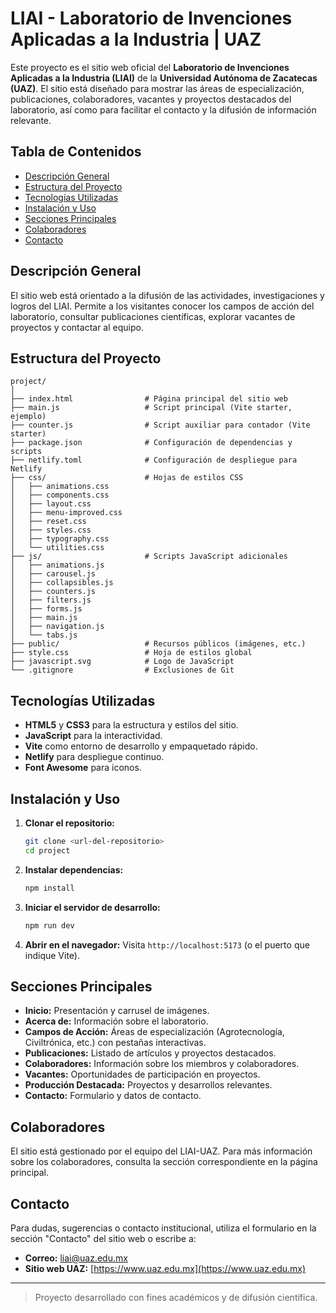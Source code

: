 # LIAI - Laboratorio de Invenciones Aplicadas a la Industria | UAZ

Este proyecto es el sitio web oficial del **Laboratorio de Invenciones Aplicadas a la Industria (LIAI)** de la **Universidad Autónoma de Zacatecas (UAZ)**. El sitio está diseñado para mostrar las áreas de especialización, publicaciones, colaboradores, vacantes y proyectos destacados del laboratorio, así como para facilitar el contacto y la difusión de información relevante.

## Tabla de Contenidos
- [Descripción General](#descripción-general)
- [Estructura del Proyecto](#estructura-del-proyecto)
- [Tecnologías Utilizadas](#tecnologías-utilizadas)
- [Instalación y Uso](#instalación-y-uso)
- [Secciones Principales](#secciones-principales)
- [Colaboradores](#colaboradores)
- [Contacto](#contacto)

## Descripción General
El sitio web está orientado a la difusión de las actividades, investigaciones y logros del LIAI. Permite a los visitantes conocer los campos de acción del laboratorio, consultar publicaciones científicas, explorar vacantes de proyectos y contactar al equipo.

## Estructura del Proyecto
```
project/
│
├── index.html                # Página principal del sitio web
├── main.js                   # Script principal (Vite starter, ejemplo)
├── counter.js                # Script auxiliar para contador (Vite starter)
├── package.json              # Configuración de dependencias y scripts
├── netlify.toml              # Configuración de despliegue para Netlify
├── css/                      # Hojas de estilos CSS
│   ├── animations.css
│   ├── components.css
│   ├── layout.css
│   ├── menu-improved.css
│   ├── reset.css
│   ├── styles.css
│   ├── typography.css
│   └── utilities.css
├── js/                       # Scripts JavaScript adicionales
│   ├── animations.js
│   ├── carousel.js
│   ├── collapsibles.js
│   ├── counters.js
│   ├── filters.js
│   ├── forms.js
│   ├── main.js
│   ├── navigation.js
│   └── tabs.js
├── public/                   # Recursos públicos (imágenes, etc.)
├── style.css                 # Hoja de estilos global
├── javascript.svg            # Logo de JavaScript
└── .gitignore                # Exclusiones de Git
```

## Tecnologías Utilizadas
- **HTML5** y **CSS3** para la estructura y estilos del sitio.
- **JavaScript** para la interactividad.
- **Vite** como entorno de desarrollo y empaquetado rápido.
- **Netlify** para despliegue continuo.
- **Font Awesome** para iconos.

## Instalación y Uso
1. **Clonar el repositorio:**
   ```bash
   git clone <url-del-repositorio>
   cd project
   ```
2. **Instalar dependencias:**
   ```bash
   npm install
   ```
3. **Iniciar el servidor de desarrollo:**
   ```bash
   npm run dev
   ```
4. **Abrir en el navegador:**
   Visita `http://localhost:5173` (o el puerto que indique Vite).

## Secciones Principales
- **Inicio:** Presentación y carrusel de imágenes.
- **Acerca de:** Información sobre el laboratorio.
- **Campos de Acción:** Áreas de especialización (Agrotecnología, Civiltrónica, etc.) con pestañas interactivas.
- **Publicaciones:** Listado de artículos y proyectos destacados.
- **Colaboradores:** Información sobre los miembros y colaboradores.
- **Vacantes:** Oportunidades de participación en proyectos.
- **Producción Destacada:** Proyectos y desarrollos relevantes.
- **Contacto:** Formulario y datos de contacto.

## Colaboradores
El sitio está gestionado por el equipo del LIAI-UAZ. Para más información sobre los colaboradores, consulta la sección correspondiente en la página principal.

## Contacto
Para dudas, sugerencias o contacto institucional, utiliza el formulario en la sección "Contacto" del sitio web o escribe a:

- **Correo:** liai@uaz.edu.mx
- **Sitio web UAZ:** [https://www.uaz.edu.mx](https://www.uaz.edu.mx)

---

> Proyecto desarrollado con fines académicos y de difusión científica.
